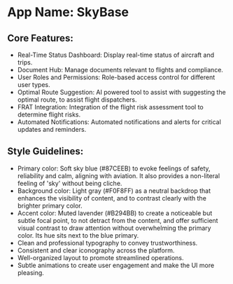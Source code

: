 # **App Name**: SkyBase

## Core Features:

- Real-Time Status Dashboard: Display real-time status of aircraft and trips.
- Document Hub: Manage documents relevant to flights and compliance.
- User Roles and Permissions: Role-based access control for different user types.
- Optimal Route Suggestion: AI powered tool to assist with suggesting the optimal route, to assist flight dispatchers.
- FRAT Integration: Integration of the flight risk assessment tool to determine flight risks.
- Automated Notifications: Automated notifications and alerts for critical updates and reminders.

## Style Guidelines:

- Primary color: Soft sky blue (#87CEEB) to evoke feelings of safety, reliability and calm, aligning with aviation. It also provides a non-literal feeling of 'sky' without being cliche.
- Background color: Light gray (#F0F8FF) as a neutral backdrop that enhances the visibility of content, and to contrast clearly with the brighter primary color.
- Accent color: Muted lavender (#B294BB) to create a noticeable but subtle focal point, to not detract from the content, and offer sufficient visual contrast to draw attention without overwhelming the primary color. Its hue sits next to the blue primary.
- Clean and professional typography to convey trustworthiness.
- Consistent and clear iconography across the platform.
- Well-organized layout to promote streamlined operations.
- Subtle animations to create user engagement and make the UI more pleasing.
